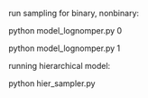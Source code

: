 run sampling  for binary, nonbinary:

python model_lognomper.py 0

python model_lognomper.py 1


running hierarchical model:

python hier_sampler.py